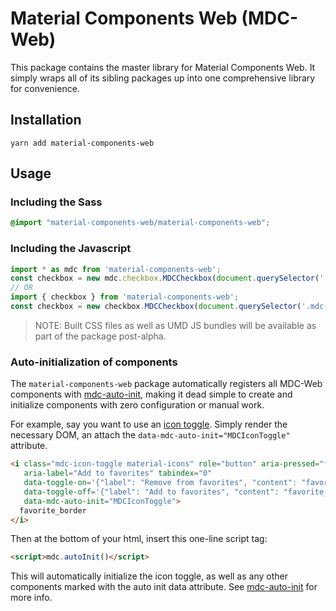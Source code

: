 # Material Components Web (MDC-Web)

This package contains the master library for Material Components Web. It simply wraps all of its
sibling packages up into one comprehensive library for convenience.

## Installation

```
yarn add material-components-web
```

## Usage

### Including the Sass

```scss
@import "material-components-web/material-components-web";
```

### Including the Javascript

```js
import * as mdc from 'material-components-web';
const checkbox = new mdc.checkbox.MDCCheckbox(document.querySelector('.mdc-checkbox'));
// OR
import { checkbox } from 'material-components-web';
const checkbox = new checkbox.MDCCheckbox(document.querySelector('.mdc-checkbox'));
```

> NOTE: Built CSS files as well as UMD JS bundles will be available as part of the package
> post-alpha.

### Auto-initialization of components

The `material-components-web` package automatically registers all MDC-Web components with
[mdc-auto-init](../mdc-auto-init), making it dead simple to create and initialize components
with zero configuration or manual work.

For example, say you want to use an [icon toggle](../mdc-icon-toggle). Simply render the necessary
DOM, an attach the `data-mdc-auto-init="MDCIconToggle"` attribute.

```html
<i class="mdc-icon-toggle material-icons" role="button" aria-pressed="false"
   aria-label="Add to favorites" tabindex="0"
   data-toggle-on='{"label": "Remove from favorites", "content": "favorite"}'
   data-toggle-off='{"label": "Add to favorites", "content": "favorite_border"}'
   data-mdc-auto-init="MDCIconToggle">
  favorite_border
</i>
```

Then at the bottom of your html, insert this one-line script tag:

```html
<script>mdc.autoInit()</script>
```

This will automatically initialize the icon toggle, as well as any other components marked with the
auto init data attribute. See [mdc-auto-init](../mdc-auto-init) for more info.
